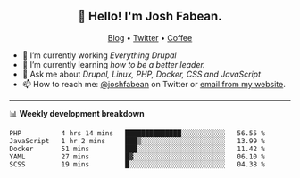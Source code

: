 <h2 align="center">👋 Hello! I'm Josh Fabean.</h2>
<p align="center">
  <a href="https://joshfabean.com">Blog</a> •
  <a href="https://twitter.com/fabean">Twitter</a> •
  <a href="https://www.buymeacoffee.com/LSxne6Yr4">Coffee</a>
</p>

- 🔭 I’m currently working *Everything Drupal*
- 🌱 I’m currently learning *how to be a better leader.*
- 💬 Ask me about *Drupal, Linux, PHP, Docker, CSS and JavaScript*
- 📫 How to reach me: [@joshfabean](https://twitter.com/joshfabean) on Twitter or [email from my website](https://joshfabean.com).

-------

📊 **Weekly development breakdown**
<!--START_SECTION:waka-->
```text
PHP          4 hrs 14 mins   ██████████████░░░░░░░░░░░   56.55 % 
JavaScript   1 hr 2 mins     ███▒░░░░░░░░░░░░░░░░░░░░░   13.99 % 
Docker       51 mins         ███░░░░░░░░░░░░░░░░░░░░░░   11.42 % 
YAML         27 mins         █▓░░░░░░░░░░░░░░░░░░░░░░░   06.10 % 
SCSS         19 mins         █░░░░░░░░░░░░░░░░░░░░░░░░   04.38 % 
```
<!--END_SECTION:waka-->

<!--
**fabean/fabean** is a ✨ _special_ ✨ repository because its `README.md` (this file) appears on your GitHub profile.

Here are some ideas to get you started:

- 🔭 I’m currently working on ...
- 🌱 I’m currently learning ...
- 👯 I’m looking to collaborate on ...
- 🤔 I’m looking for help with ...
- 💬 Ask me about ...
- 📫 How to reach me: ...
- 😄 Pronouns: ...
- ⚡ Fun fact: ...
-->
